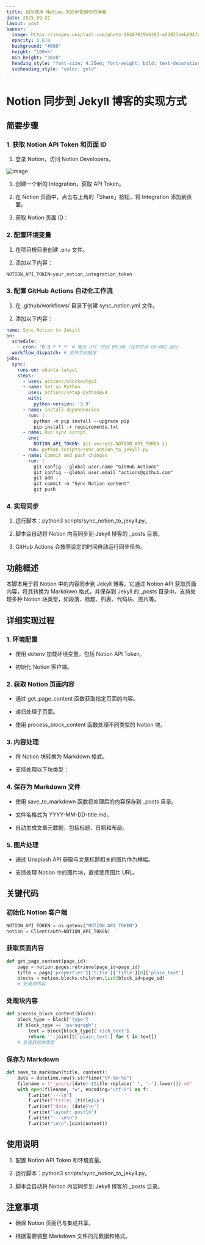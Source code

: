 ```yaml
---
title: 如何使用 Notion 来同步管理你的博客
date: 2025-09-21
layout: post
banner:
  image: https://images.unsplash.com/photo-1640781966203-e22823beb294?crop=entropy&cs=tinysrgb&fit=max&fm=jpg&ixid=M3w2OTIwMzJ8MHwxfHJhbmRvbXx8fHx8fHx8fDE3NTg0ODYwNDR8&ixlib=rb-4.1.0&q=80&w=1080
  opacity: 0.618
  background: "#000"
  height: "100vh"
  min_height: "38vh"
  heading_style: "font-size: 4.25em; font-weight: bold; text-decoration: underline"
  subheading_style: "color: gold"
---
```


# Notion 同步到 Jekyll 博客的实现方式

## 简要步骤

### 1. 获取 Notion API Token 和页面 ID

1. 登录 Notion，访问 Notion Developers。

![image](https://prod-files-secure.s3.us-west-2.amazonaws.com/a7a0cc5a-89b9-4cda-8686-1fba0ca52f40/d19c1afe-dea5-4312-9333-786b0ba83054/image.png?X-Amz-Algorithm=AWS4-HMAC-SHA256&X-Amz-Content-Sha256=UNSIGNED-PAYLOAD&X-Amz-Credential=ASIAZI2LB466QYFPTEUD%2F20250921%2Fus-west-2%2Fs3%2Faws4_request&X-Amz-Date=20250921T202043Z&X-Amz-Expires=3600&X-Amz-Security-Token=IQoJb3JpZ2luX2VjEJP%2F%2F%2F%2F%2F%2F%2F%2F%2F%2FwEaCXVzLXdlc3QtMiJHMEUCIQDVPjw7f7nMoaUZIQtDpmK2YGzmdjuO89PDTOR%2BD33QaAIgIAHM3xIf%2BvzIVDus%2BwoG5NcS7Tud%2Fm%2F5iMSzf2n%2B9sIq%2FwMIHBAAGgw2Mzc0MjMxODM4MDUiDGEU0zMYIJQ12wuBjyrcA5uQCsf7tXBTR5o7fFdM%2BFCy2AayMc9rKzsFb85uvJEkENUsjqmbKJ5G6Z3VshDe%2BsNFEeI4fuH4PEc26ooOApxgoA3DSpEeH%2BDWYCOARFeWmpQCJ%2F0nTFSm7zplDeJub6V2ddjIwyCJ0uWgCdhz3tStuTHGkashSANhU3IVi5ndYWDMkR3pOn%2Fal95MWApz%2Be%2BNt1yodIl5Z58%2Fb1zcZ0srZ94LA7PYJx0Kbfcb3GKiid6ssfGbh6VbgfkgaBq59wMl7dnGCWqLqLCmLisD0qEn140Eyp%2BFXCL19yprOUvL0u6ocN%2FAiml3px3Opob1%2B%2BjPplwJkScR8gbyvTOF7h8dbcD%2FdnepbbJs9ZHF8EqpkxPcQqyEt%2BtuA%2F5KzGdMLzOAGAYl%2F9QMgdzTKaw7TFuTxqsbAlQq%2FbSuNSb8YZawClwq5Qa4PsEY4qBgwIIlAAfXvFEQYCPzojd%2BUadtzRBBIbVyMI9wccgMdC9wipjlt%2Bk7YQEcAau6KbbiMd%2Bc%2FHjbx2bYIlqd92lyZhWZ48sboaALloXEU3Ni0IsTeM06XMmZoC8OeY%2B0bI9HRwvq7Z%2FyxPLBO%2FFH4Ab9HM6iWLI8EfHOSWPzkus4uJloZplxU1lXtTesB9hMhph8MJCIwcYGOqUBoheOzxu0NTO90IHrS3LML0y3fTNegPu8zlWrrJJk%2FNb%2BCc0jdmrX8GnVgxFrc0%2F3V9HVxu9UNGqnyODq9EH7%2F8SvJ0WLMIUjOgFvY8LD1y3Ora0VDJotakTAKXP7t%2FTkQXxrutruZnZlYoizDHZlukA5rJdCVIdz0Nm7%2FlBx556CZcf3pO9yjkPJn3eAib0Q%2F%2BlrbkfRmFeK7XsBa81XuxHkcRyH&X-Amz-Signature=bc5edb6f22622ba38e8f133eb6bf280bf2057a8f9ccf6c109d54cbd23350e07d&X-Amz-SignedHeaders=host&x-amz-checksum-mode=ENABLED&x-id=GetObject)

1. 创建一个新的 Integration，获取 API Token。

1. 在 Notion 页面中，点击右上角的「Share」按钮，将 Integration 添加到页面。

1. 获取 Notion 页面 ID：


### 2. 配置环境变量

1. 在项目根目录创建 .env 文件。

1. 添加以下内容：

```javascript
NOTION_API_TOKEN=your_notion_integration_token
```

### 3. 配置 GitHub Actions 自动化工作流

1. 在 .github/workflows/ 目录下创建 sync_notion.yml 文件。

1. 添加以下内容：

```yaml
name: Sync Notion to Jekyll
on:
  schedule:
    - cron: '0 0 * * *' # 每天 UTC 时间 00:00（北京时间 08:00）运行
  workflow_dispatch: # 支持手动触发
jobs:
  sync:
    runs-on: ubuntu-latest
    steps:
      - uses: actions/checkout@v3
      - name: Set up Python
        uses: actions/setup-python@v4
        with:
          python-version: '3.9'
      - name: Install dependencies
        run: |
          python -m pip install --upgrade pip
          pip install -r requirements.txt
      - name: Run sync script
        env:
          NOTION_API_TOKEN: ${{ secrets.NOTION_API_TOKEN }}
        run: python scripts/sync_notion_to_jekyll.py
      - name: Commit and push changes
        run: |
          git config --global user.name "GitHub Actions"
          git config --global user.email "actions@github.com"
          git add .
          git commit -m "Sync Notion content"
          git push
```

### 4. 实现同步

1. 运行脚本：python3 scripts/sync_notion_to_jekyll.py。

1. 脚本会自动将 Notion 内容同步到 Jekyll 博客的 _posts 目录。

1. GitHub Actions 会按照设定的时间自动运行同步任务。

## 功能概述

本脚本用于将 Notion 中的内容同步到 Jekyll 博客。它通过 Notion API 获取页面内容，将其转换为 Markdown 格式，并保存到 Jekyll 的 _posts 目录中。支持处理多种 Notion 块类型，如段落、标题、列表、代码块、图片等。

## 详细实现过程

### 1. 环境配置

- 使用 dotenv 加载环境变量，包括 Notion API Token。

- 初始化 Notion 客户端。

### 2. 获取 Notion 页面内容

- 通过 get_page_content 函数获取指定页面的内容。

- 递归处理子页面。

- 使用 process_block_content 函数处理不同类型的 Notion 块。

### 3. 内容处理

- 将 Notion 块转换为 Markdown 格式。

- 支持处理以下块类型：


### 4. 保存为 Markdown 文件

- 使用 save_to_markdown 函数将处理后的内容保存到 _posts 目录。

- 文件名格式为 YYYY-MM-DD-title.md。

- 自动生成文章元数据，包括标题、日期和布局。

### 5. 图片处理

- 通过 Unsplash API 获取与文章标题相关的图片作为横幅。

- 支持处理 Notion 中的图片块，直接使用图片 URL。

## 关键代码

### 初始化 Notion 客户端

```python
NOTION_API_TOKEN = os.getenv("NOTION_API_TOKEN")
notion = Client(auth=NOTION_API_TOKEN)
```

### 获取页面内容

```python
def get_page_content(page_id):
    page = notion.pages.retrieve(page_id=page_id)
    title = page['properties']['title']['title'][0]['plain_text']
    blocks = notion.blocks.children.list(block_id=page_id)
    # 处理块内容
```

### 处理块内容

```python
def process_block_content(block):
    block_type = block['type']
    if block_type == 'paragraph':
        text = block[block_type]['rich_text']
        return ''.join([t['plain_text'] for t in text])
    # 处理其他块类型
```

### 保存为 Markdown

```python
def save_to_markdown(title, content):
    date = datetime.now().strftime("%Y-%m-%d")
    filename = f"_posts/{date}-{title.replace(' ', '-').lower()}.md"
    with open(filename, "w", encoding="utf-8") as f:
        f.write("---\n")
        f.write(f"title: {title}\n")
        f.write(f"date: {date}\n")
        f.write("layout: post\n")
        f.write("---\n\n")
        f.write("\n\n".join(content))
```

## 使用说明

1. 配置 Notion API Token 和环境变量。

1. 运行脚本：python3 scripts/sync_notion_to_jekyll.py。

1. 脚本会自动将 Notion 内容同步到 Jekyll 博客的 _posts 目录。

## 注意事项

- 确保 Notion 页面已与集成共享。

- 根据需要调整 Markdown 文件的元数据和格式。